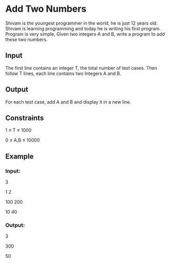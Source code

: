# Add Two Numbers

Shivam is the youngest programmer in the world, he is just 12 years old. 
Shivam is learning programming and today he is writing his first program. 
Program is very simple, Given two integers A and B, write a program to add these two numbers.

## Input

The first line contains an integer T, the total number of test cases. 
Then follow T lines, each line contains two Integers A and B.

## Output

For each test case, add A and B and display it in a new line.

## Constraints

1 ≤ T ≤ 1000

0 ≤ A,B ≤ 10000

## Example

### Input:

3 

1 2

100 200

10 40

### Output:

3

300

50
